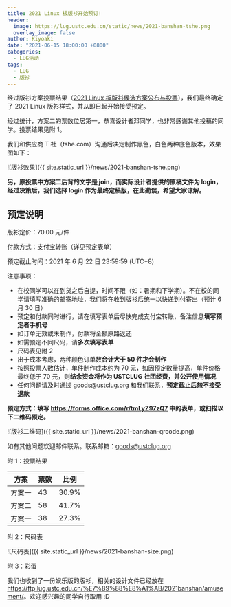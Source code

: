 ```yaml
---
title: 2021 Linux 板版衫开始预订!
header:
  image: https://lug.ustc.edu.cn/static/news/2021-banshan-tshe.png
  overlay_image: false
author: Kiyoaki
date: "2021-06-15 18:00:00 +0800"
categories:
  - LUG活动
tags:
  - LUG
  - 版衫
---
```


经过版衫方案投票结果（[2021 Linux 板版衫候选方案公布与投票](./2021-04-27-lug-banshan.md)），我们最终确定了 2021 Linux 版衫样式，并从即日起开始接受预定。

经过统计，方案二的票数位居第一，恭喜设计者邓同学，也非常感谢其他投稿的同学。投票结果见附 1。

我们和供应商 T 社（tshe.com）沟通后决定制作黑色，白色两种底色版本，效果图如下：

![版衫效果]({{ site.static_url }}/news/2021-banshan-tshe.png)

**另，原投票中方案二后背的文字是 join，而实际设计者提供的原稿文件为 login，经过决策后，我们选择 login 作为最终定稿版，在此勘误，希望大家谅解。**

## 预定说明

版衫定价：70.00 元/件

付款方式：支付宝转账（详见预定表单）

预定截止时间：2021 年 6 月 22 日 23:59:59 (UTC+8)

注意事项：

- 在校同学可以在到货之后自提，时间不限（如：暑期和下学期）。不在校的同学请填写准确的邮寄地址，我们将在收到版衫后统一以快递到付寄出（预计 6 月 30 日）
- 预定和付款同时进行，请在填写表单后尽快完成支付宝转账，备注信息**填写预定者手机号**
- 如订单无效或未制作，付款将全额原路返还
- 如需预定不同尺码，请**多次填写表单**
- 尺码表见附 2
- 出于成本考虑，两种颜色订单数**合计大于 50 件才会制作**
- 按照投票人数估计，单件制作成本约为 70 元，如因预定数量提高，单件价格最终低于 70 元，则**结余资金将作为 USTCLUG 社团经费，并公开使用情况**
- 任何问题请及时通过 goods@ustclug.org 和我们联系，**预定截止后恕不接受退款**

**预定方式：填写 <https://forms.office.com/r/tmLyZ97zQ7> 中的表单，或扫描以下二维码预定。**

![版衫二维码]({{ site.static_url }}/news/2021-banshan-qrcode.png)

如有其他问题欢迎邮件联系。联系邮箱：goods@ustclug.org

附 1：投票结果

| 方案   | 票数 | 比例  |
| ------ | ---- | ----- |
| 方案一 | 43   | 30.9% |
| 方案二 | 58   | 41.7% |
| 方案一 | 38   | 27.3% |

附 2：尺码表

![尺码表]({{ site.static_url }}/news/2021-banshan-size.png)

附 3：彩蛋

我们也收到了一份娱乐版的版衫，相关的设计文件已经放在 <https://ftp.lug.ustc.edu.cn/%E7%89%88%E8%A1%AB/2021banshan/amusement/>。欢迎感兴趣的同学自行取用 :D
